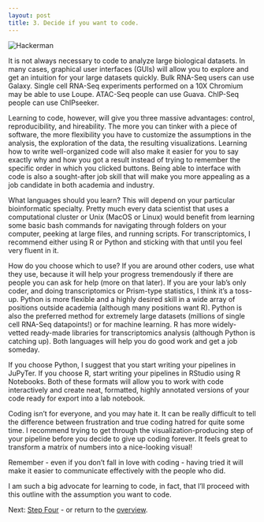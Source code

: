 ```yaml
---
layout: post
title: 3. Decide if you want to code.
---
```


![Hackerman](https://gph.is/22jlMPs)

It is not always necessary to code to analyze large biological datasets. In many cases, graphical user interfaces (GUIs) will allow you to explore and get an intuition for your large datasets quickly. Bulk RNA-Seq users can use Galaxy. Single cell RNA-Seq experiments performed on a 10X Chromium may be able to use Loupe. ATAC-Seq people can use Guava. ChIP-Seq people can use ChIPseeker.

Learning to code, however, will give you three massive advantages: control, reproducibility, and hireability. The more you can tinker with a piece of software, the more flexibility you have to customize the assumptions in the analysis, the exploration of the data, the resulting visualizations. Learning how to write well-organized code will also make it easier for you to say exactly why and how you got a result instead of trying to remember the specific order in which you clicked buttons. Being able to interface with code is also a sought-after job skill that will make you more appealing as a job candidate in both academia and industry.

What languages should you learn? This will depend on your particular bioinformatic specialty. Pretty much every data scientist that uses a computational cluster or Unix (MacOS or Linux) would benefit from learning some basic bash commands for navigating through folders on your computer, peeking at large files, and running scripts. For transcriptomics, I recommend either using R or Python and sticking with that until you feel very fluent in it.

How do you choose which to use? If you are around other coders, use what they use, because it will help your progress tremendously if there are people you can ask for help (more on that later). If you are your lab’s only coder, and doing transcriptomics or Prism-type statistics, I think it’s a toss-up. Python is more flexible and a highly desired skill in a wide array of positions outside academia (although many positions want R). Python is also the preferred method for extremely large datasets (millions of single cell RNA-Seq datapoints!) or for machine learning. R has more widely-vetted ready-made libraries for transcriptomics analysis (although Python is catching up). Both languages will help you do good work and get a job someday. 

If you choose Python, I suggest that you start writing your pipelines in JuPyTer. If you choose R, start writing your pipelines in RStudio using R Notebooks. Both of these formats will allow you to work with code interactively and create neat, formatted, highly annotated versions of your code ready for export into a lab notebook.

Coding isn’t for everyone, and you may hate it. It can be really difficult to tell the difference between frustration and true coding hatred for quite some time. I recommend trying to get through the visualization-producing step of your pipeline before you decide to give up coding forever. It feels great to transform a matrix of numbers into a nice-looking visual! 

Remember - even if you don’t fall in love with coding - having tried it will make it easier to communicate effectively with the people who did.

I am such a big advocate for learning to code, in fact, that I’ll proceed with this outline with the assumption you want to code. 

Next: [Step Four](https://kmuench.github.io/2020/03/18/step-4/) - or return to the [overview](https://kmuench.github.io/2020/03/18/ten-steps-to-bioinf/).
